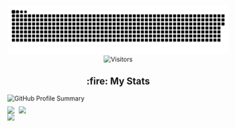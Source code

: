 <div align="center">
  <div align="center">
    <picture>
  <source media="(prefers-color-scheme: dark)" srcset="https://raw.githubusercontent.com/k13wk4/k13wk4/output/github-contribution-grid-snake-dark.svg">
  <source media="(prefers-color-scheme: light)" srcset="https://raw.githubusercontent.com/k13wk4/k13wk4/output/github-contribution-grid-snake.svg">
  <img alt="github contribution grid snake animation" src="https://raw.githubusercontent.com/k13wk4/k13wk4/output/github-contribution-grid-snake.svg">
</picture>
  </div>
  <img alt="Visitors" src="https://komarev.com/ghpvc/?username=k13wk4&label=Profile%20Visits&style=for-the-badge" />
  <br>
<!--<a href="https://t.me/k13wk4">
    <img src="https://img.shields.io/badge/-Channel-1a1b27?style=for-the-badge&logo=telegram" alt="Telegram channel">
  </a>-->
</div>

<div id="stats" align="center" style="display: flex; flex-direction: column;">
    <h2>:fire: My Stats</h2>
    <a style="display: flex; align-items: center;">
        <img src="https://github-profile-summary-cards.vercel.app/api/cards/profile-details?username=k13wk4&theme=neon" alt="GitHub Profile Summary" style="margin-bottom: 10px;" />
    </a>
    <a style="display: flex;">
        <img src="https://github-profile-summary-cards.vercel.app/api/cards/repos-per-language?username=k13wk4&theme=dark" style="margin-right: 10px;">
        <img src="https://github-profile-summary-cards.vercel.app/api/cards/stats?username=k13wk4&theme=dark">
    </a>
</div>

<!--horizontal divider(gradiant)-->
<img src="https://user-images.githubusercontent.com/73097560/115834477-dbab4500-a447-11eb-908a-139a6edaec5c.gif">
